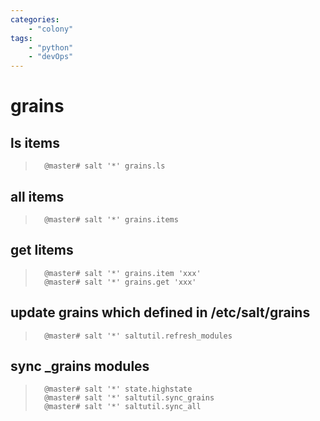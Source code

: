 ```yaml
---
categories: 	
    - "colony"
tags:
	- "python"    
	- "devOps"
---
```

# grains

## ls items
>		@master# salt '*' grains.ls

## all items
>		@master# salt '*' grains.items

## get litems
>		@master# salt '*' grains.item 'xxx'
>		@master# salt '*' grains.get 'xxx'

## update grains which defined in /etc/salt/grains
>		@master# salt '*' saltutil.refresh_modules

## sync _grains modules
>		@master# salt '*' state.highstate
>		@master# salt '*' saltutil.sync_grains
>		@master# salt '*' saltutil.sync_all

## 
